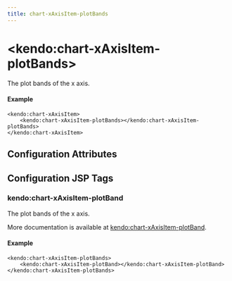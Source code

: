 ```yaml
---
title: chart-xAxisItem-plotBands
---
```


# \<kendo:chart-xAxisItem-plotBands\>

The plot bands of the x axis.

#### Example
    <kendo:chart-xAxisItem>
        <kendo:chart-xAxisItem-plotBands></kendo:chart-xAxisItem-plotBands>
    </kendo:chart-xAxisItem>

## Configuration Attributes


##  Configuration JSP Tags

### kendo:chart-xAxisItem-plotBand

The plot bands of the x axis.

More documentation is available at [kendo:chart-xAxisItem-plotBand](/kendo-ui/api/wrappers/jsp/chart/xaxisitem-plotband).

#### Example

    <kendo:chart-xAxisItem-plotBands>
        <kendo:chart-xAxisItem-plotBand></kendo:chart-xAxisItem-plotBand>
    </kendo:chart-xAxisItem-plotBands>

